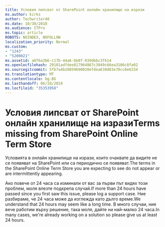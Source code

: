 ```yaml
---
title: Условия липсват от SharePoint онлайн хранилище на изрази
ms.author: kirks
author: Techwriter40
ms.date: 10/30/2018
ms.audience: ITPro
ms.topic: article
ROBOTS: NOINDEX, NOFOLLOW
localization_priority: Normal
ms.custom:
- "1243"
- "5200021"
ms.assetid: a0f6a3b6-c17b-44a6-bb0f-039dbbc3f614
ms.openlocfilehash: 29101adfdee817964867c3049c66ea3106c8fa02
ms.sourcegitcommit: 5fb7a4b28859690020efdea630d03e70cc0e6334
ms.translationtype: MT
ms.contentlocale: bg-BG
ms.lasthandoff: 06/28/2019
ms.locfileid: "35353958"
---
```

# <a name="terms-missing-from-sharepoint-online-term-store"></a><span data-ttu-id="dc11f-102">Условия липсват от SharePoint онлайн хранилище на изрази</span><span class="sxs-lookup"><span data-stu-id="dc11f-102">Terms missing from SharePoint Online Term Store</span></span>

<span data-ttu-id="dc11f-103">Условията в онлайн хранилище на изрази, които очаквате да видите не се появяват на SharePoint или са периодично се появяват.</span><span class="sxs-lookup"><span data-stu-id="dc11f-103">The terms in the SharePoint Online Term Store you are expecting to see do not appear or are intermittently appearing.</span></span>
  
<span data-ttu-id="dc11f-104">Ако повече от 24 часа са изминали от вас за първи път видях този проблем, моля влезте подкрепа случай.</span><span class="sxs-lookup"><span data-stu-id="dc11f-104">If more than 24 hours have passed since you first saw this issue, please log a support case.</span></span> <span data-ttu-id="dc11f-105">Ние разбираме, че 24 часа може да изглежда като дълго време.</span><span class="sxs-lookup"><span data-stu-id="dc11f-105">We understand that 24 hours may seem like a long time.</span></span> <span data-ttu-id="dc11f-106">В много случаи, ние вече работим върху решение, така моля, дайте ни най-малко 24 часа.</span><span class="sxs-lookup"><span data-stu-id="dc11f-106">In many cases, we're already working on a solution so please give us at least 24 hours.</span></span>
  